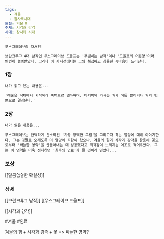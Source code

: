 ```yaml
---
tags:
  - 겨울
  - 참사회시대
도전: 겨울 8
주제: 시각과 감각
시대: 참사회 시대
---
```




```
무스그레이브의 자서전

브란크루그 4대 남작인 무스그레이브 드울프는 '푸념하는 남작'이나 '드울프의 어린양'이라 빈번히 놀림받았다. 그러나 이 자서전에서는 그의 복잡하고 침울한 속마음이 드러난다.
```
### 1장

```
내가 읽고 있는 내용은...

'예술은 색채에서 시작되어 흑백으로 변화하며, 마지막에 가서는 거의 어둠 뿐이거나 거의 빛 뿐으로 결정된다.'
```
### 2장

```
내가 읽은 내용은...

무스그레이브는 완벽하게 간소화된 '가장 창백한 그림'을 그리고자 하는 열망에 대해 이야기한다. 그는 정말로 오래도록 이 열망에 저항해 왔으나, 겨울의 힘과 시각과 감각을 활용해 꽃으로부터 '싸늘한 영약'을 만들어내는 데 성공했다고 죄책감이 느껴지는 어조로 적어두었다. 그는 이 영약을 더욱 정제하면 '최후의 안료'가 될 것이라 믿었다...
```


### 보상

[[달콤씁쓸한 확실성]]

### 상세

[[브란크루그 남작]]
[[무스그레이브 드울프]]

[[시각과 감각]]

#겨울 #안료

겨울의 힘 + 시각과 감각 + 꽃 => 싸늘한 영약?
